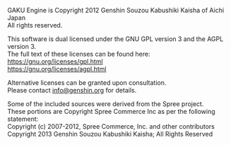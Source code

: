 GAKU Engine is Copyright 2012 Genshin Souzou Kabushiki Kaisha of Aichi Japan  
All rights reserved.

This software is dual licensed under the GNU GPL version 3 and the AGPL version 3.  
The full text of these licenses can be found here:  
https://gnu.org/licenses/gpl.html  
https://gnu.org/licenses/agpl.html

Alternative licenses can be granted upon consultation.  
Please contact info@genshin.org for details.

Some of the included sources were derived from the Spree project.  
These portions are Copyright Spree Commerce Inc as per the following statement:  
Copyright (c) 2007-2012, Spree Commerce, Inc. and other contributors  
Copyright 2013 Genshin Souzou Kabushiki Kaisha; All Rights Reserved